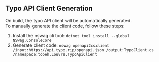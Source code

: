 ## Typo API Client Generation
On build, the typo API client will be automatically generated.  
To manually generate the client code, follow these steps:

1. Install the nswag cli tool: `dotnet tool install --global NSwag.ConsoleCore `
2. Generate client code: `nswag openapi2csclient /input:https://api.typo.rip/openapi.json /output:TypoClient.cs /namespace:tobeh.Louvre.TypoApiClient`